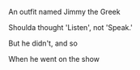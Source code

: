 An outfit named Jimmy the Greek

Shoulda thought 'Listen', not 'Speak.'

But he didn't, and so

When he went on the show


